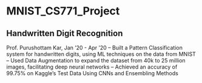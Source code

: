 # MNIST_CS771_Project

## Handwritten Digit Recognition
Prof. Purushottam Kar, Jan ’20 - Apr ’20
– Built a Pattern Classification system for handwritten digits, using ML techniques on the data from MNIST
– Used Data Augmentation to expand the dataset from 40k to 25 million images, facilitating deep neural networks
– Achieved an accuracy of 99.75% on Kaggle’s Test Data Using CNNs and Ensembling Methods
